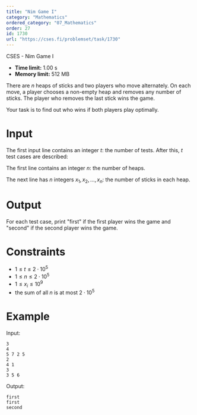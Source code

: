 ```yaml
---
title: "Nim Game I"
category: "Mathematics"
ordered_category: "07_Mathematics"
order: 27
id: 1730
url: "https://cses.fi/problemset/task/1730"
---
```


CSES - Nim Game I

  * **Time limit:** 1.00 s
  * **Memory limit:** 512 MB

There are $n$ heaps of sticks and two players who move alternately. On each
move, a player chooses a non-empty heap and removes any number of sticks. The
player who removes the last stick wins the game.

Your task is to find out who wins if both players play optimally.

# Input

The first input line contains an integer $t$: the number of tests. After this,
$t$ test cases are described:

The first line contains an integer $n$: the number of heaps.

The next line has $n$ integers $x_1,x_2,\ldots,x_n$: the number of sticks in
each heap.

# Output

For each test case, print "first" if the first player wins the game and
"second" if the second player wins the game.

# Constraints

  * $1 \le t \le 2 \cdot 10^5$
  * $1 \le n \le 2 \cdot 10^5$
  * $1 \le x_i \le 10^9$
  * the sum of all $n$ is at most $2 \cdot 10^5$

# Example

Input:

    
    
    3
    4
    5 7 2 5
    2
    4 1
    3
    3 5 6
    

Output:

    
    
    first
    first
    second
    

